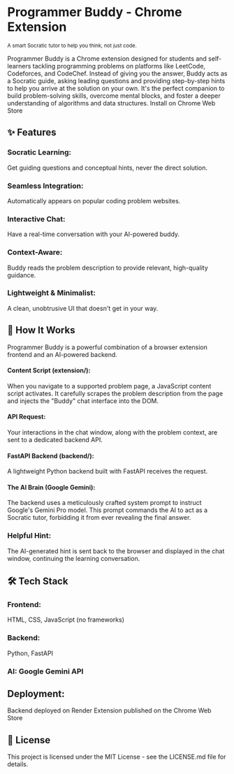 # Programmer Buddy - Chrome Extension
<sub>A smart Socratic tutor to help you think, not just code.</sub>

Programmer Buddy is a Chrome extension designed for students and self-learners tackling programming problems on platforms like LeetCode, Codeforces, and CodeChef. Instead of giving you the answer, Buddy acts as a Socratic guide, asking leading questions and providing step-by-step hints to help you arrive at the solution on your own.
It's the perfect companion to build problem-solving skills, overcome mental blocks, and foster a deeper understanding of algorithms and data structures.
Install on Chrome Web Store <!-- TODO: Add link when published -->
## ✨ Features
### Socratic Learning:
  Get guiding questions and conceptual hints, never the direct solution.
### Seamless Integration: 
  Automatically appears on popular coding problem websites.
### Interactive Chat: 
Have a real-time conversation with your AI-powered buddy.
### Context-Aware: 
Buddy reads the problem description to provide relevant, high-quality guidance.
### Lightweight & Minimalist: 
A clean, unobtrusive UI that doesn't get in your way.
## 🚀 How It Works
Programmer Buddy is a powerful combination of a browser extension frontend and an AI-powered backend.
#### Content Script (extension/):
  When you navigate to a supported problem page, a JavaScript content script activates. It carefully scrapes the problem description from the page and injects the "Buddy" chat interface into the DOM.
#### API Request: 
  Your interactions in the chat window, along with the problem context, are sent to a dedicated backend API.
#### FastAPI Backend (backend/): 
  A lightweight Python backend built with FastAPI receives the request.
#### The AI Brain (Google Gemini): 
  The backend uses a meticulously crafted system prompt to instruct Google's Gemini Pro model. This prompt commands the AI to act as a Socratic tutor, forbidding it from ever revealing the final answer.
### Helpful Hint: 
  The AI-generated hint is sent back to the browser and displayed in the chat window, continuing the learning conversation.
<!-- Optional: Create a simple diagram -->
## 🛠️ Tech Stack
### Frontend: 
  HTML, CSS, JavaScript (no frameworks)
### Backend: 
  Python, FastAPI
### AI: Google Gemini API
## Deployment:
Backend deployed on Render
Extension published on the Chrome Web Store

## 📜 License
This project is licensed under the MIT License - see the LICENSE.md file for details.
